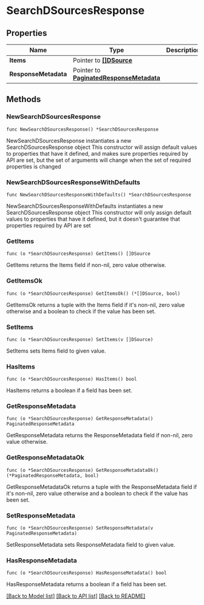 # SearchDSourcesResponse

## Properties

Name | Type | Description | Notes
------------ | ------------- | ------------- | -------------
**Items** | Pointer to [**[]DSource**](DSource.md) |  | [optional] 
**ResponseMetadata** | Pointer to [**PaginatedResponseMetadata**](PaginatedResponseMetadata.md) |  | [optional] 

## Methods

### NewSearchDSourcesResponse

`func NewSearchDSourcesResponse() *SearchDSourcesResponse`

NewSearchDSourcesResponse instantiates a new SearchDSourcesResponse object
This constructor will assign default values to properties that have it defined,
and makes sure properties required by API are set, but the set of arguments
will change when the set of required properties is changed

### NewSearchDSourcesResponseWithDefaults

`func NewSearchDSourcesResponseWithDefaults() *SearchDSourcesResponse`

NewSearchDSourcesResponseWithDefaults instantiates a new SearchDSourcesResponse object
This constructor will only assign default values to properties that have it defined,
but it doesn't guarantee that properties required by API are set

### GetItems

`func (o *SearchDSourcesResponse) GetItems() []DSource`

GetItems returns the Items field if non-nil, zero value otherwise.

### GetItemsOk

`func (o *SearchDSourcesResponse) GetItemsOk() (*[]DSource, bool)`

GetItemsOk returns a tuple with the Items field if it's non-nil, zero value otherwise
and a boolean to check if the value has been set.

### SetItems

`func (o *SearchDSourcesResponse) SetItems(v []DSource)`

SetItems sets Items field to given value.

### HasItems

`func (o *SearchDSourcesResponse) HasItems() bool`

HasItems returns a boolean if a field has been set.

### GetResponseMetadata

`func (o *SearchDSourcesResponse) GetResponseMetadata() PaginatedResponseMetadata`

GetResponseMetadata returns the ResponseMetadata field if non-nil, zero value otherwise.

### GetResponseMetadataOk

`func (o *SearchDSourcesResponse) GetResponseMetadataOk() (*PaginatedResponseMetadata, bool)`

GetResponseMetadataOk returns a tuple with the ResponseMetadata field if it's non-nil, zero value otherwise
and a boolean to check if the value has been set.

### SetResponseMetadata

`func (o *SearchDSourcesResponse) SetResponseMetadata(v PaginatedResponseMetadata)`

SetResponseMetadata sets ResponseMetadata field to given value.

### HasResponseMetadata

`func (o *SearchDSourcesResponse) HasResponseMetadata() bool`

HasResponseMetadata returns a boolean if a field has been set.


[[Back to Model list]](../README.md#documentation-for-models) [[Back to API list]](../README.md#documentation-for-api-endpoints) [[Back to README]](../README.md)


